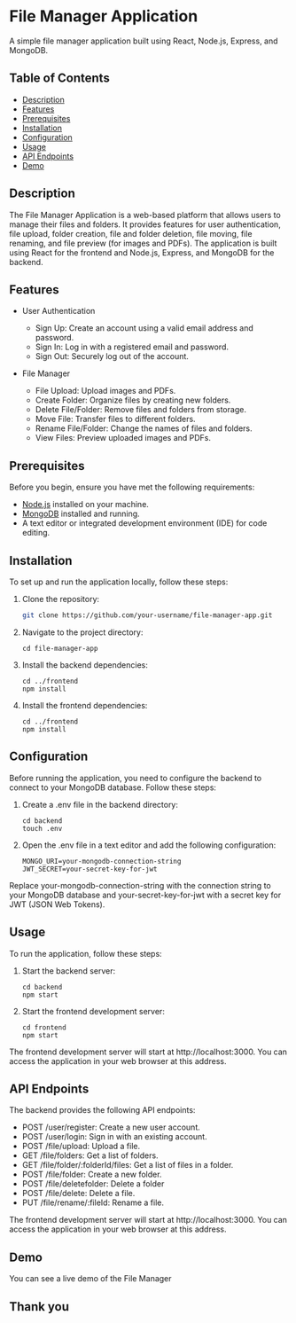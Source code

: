 # File Manager Application

A simple file manager application built using React, Node.js, Express, and MongoDB.

## Table of Contents

- [Description](#description)
- [Features](#features)
- [Prerequisites](#prerequisites)
- [Installation](#installation)
- [Configuration](#configuration)
- [Usage](#usage)
- [API Endpoints](#api-endpoints)
- [Demo](#demo)
 

## Description

The File Manager Application is a web-based platform that allows users to manage their files and folders. It provides features for user authentication, file upload, folder creation, file and folder deletion, file moving, file renaming, and file preview (for images and PDFs). The application is built using React for the frontend and Node.js, Express, and MongoDB for the backend.

## Features

- User Authentication
  - Sign Up: Create an account using a valid email address and password.
  - Sign In: Log in with a registered email and password.
  - Sign Out: Securely log out of the account.

- File Manager
  - File Upload: Upload images and PDFs.
  - Create Folder: Organize files by creating new folders.
  - Delete File/Folder: Remove files and folders from storage.
  - Move File: Transfer files to different folders.
  - Rename File/Folder: Change the names of files and folders.
  - View Files: Preview uploaded images and PDFs.

## Prerequisites

Before you begin, ensure you have met the following requirements:

- [Node.js](https://nodejs.org/) installed on your machine.
- [MongoDB](https://www.mongodb.com/) installed and running.
- A text editor or integrated development environment (IDE) for code editing.

## Installation

To set up and run the application locally, follow these steps:

1. Clone the repository:

   ```bash
   git clone https://github.com/your-username/file-manager-app.git

2. Navigate to the project directory:
     ```
     cd file-manager-app
     
3. Install the backend dependencies:
    ```
    cd ../frontend
    npm install
4. Install the frontend dependencies:
   ```
   cd ../frontend
   npm install

## Configuration
  Before running the application, you need to configure the backend to connect to your MongoDB database. Follow these steps:

  1. Create a .env file in the backend directory:
     ```
     cd backend
     touch .env

  2. Open the .env file in a text editor and add the following configuration:
      ```
      MONGO_URI=your-mongodb-connection-string
      JWT_SECRET=your-secret-key-for-jwt
      ```
   Replace your-mongodb-connection-string with the connection string to your MongoDB database and your-secret-key-for-jwt with a secret key for JWT (JSON Web Tokens).


## Usage

To run the application, follow these steps:

1. Start the backend server:
    ```
    cd backend
    npm start

2. Start the frontend development server:
    ```
    cd frontend
    npm start
 
The frontend development server will start at http://localhost:3000. You can access the application in your web browser at this address.

## API Endpoints

The backend provides the following API endpoints:

- POST /user/register: Create a new user account.
- POST /user/login: Sign in with an existing account.
- POST /file/upload: Upload a file.
- GET  /file/folders: Get a list of folders.
- GET  /file/folder/:folderId/files: Get a list of files in a folder.
- POST /file/folder: Create a new folder.
- POST /file/deletefolder: Delete a folder
- POST /file/delete: Delete a file.
- PUT  /file/rename/:fileId: Rename a file.


The frontend development server will start at http://localhost:3000. You can access the application in your web browser at this address.


## Demo
You can see a live demo of the File Manager <a href="https://drive.google.com/file/d/1FYWHWJ94hPDV1N7yG_spinCgG3CtK1t2/view?usp=sharing" targer="_blank"><a/>

## Thank you
  




       



